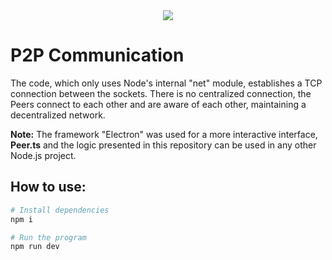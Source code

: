 <div align="center">
  <img src="https://user-images.githubusercontent.com/62410044/168513544-b4f26524-759c-4d5d-a373-c9c28e22f84c.gif">
</div>

# P2P Communication

The code, which only uses Node's internal "net" module, establishes a TCP connection between the sockets. There is no centralized connection, the Peers connect to each other and are aware of each other, maintaining a decentralized network.

<strong>Note:</strong> The framework "Electron" was used for a more interactive interface, <strong>Peer.ts</strong> and the logic presented in this repository can be used in any other Node.js project.

## How to use:
```sh
# Install dependencies
npm i

# Run the program
npm run dev
```
